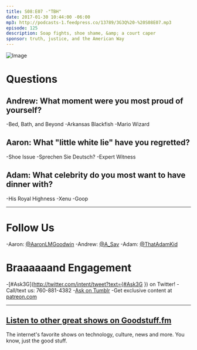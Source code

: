 ```yaml
---
title: S08:E07 -"TBH"
date: 2017-01-30 10:44:00 -06:00
mp3: http://podcasts-1.feedpress.co/13789/3G3Q%20-%20S08E07.mp3
episode: 125
description: Soap fights, shoe shame, &amp; a court caper
sponsor: truth, justice, and the American Way
---
```


![Image](http://l.gdwn.co/BGVe.JPG)

# Questions

## Andrew: What moment were you most proud of yourself?
-Bed, Bath, and Beyond
-Arkansas Blackfish
-Mario Wizard

## Aaron: What "little white lie" have you regretted?
-Shoe Issue
-Sprechen Sie Deutsch?
-Expert Witness

## Adam: What celebrity do you most want to have dinner with?
-His Royal Highness
-Xenu
-Goop

***

# Follow Us
-Aaron: [@AaronLMGoodwin](http://twitter.com/aaronlmgoodwin)
-Andrew: [@A_Sav](http://twitter.com/a_sav)
-Adam: [@ThatAdamKid](http://twitter.com/thatadamkid)

# Braaaaaand Engagement
-[#Ask3G](http://twitter.com/intent/tweet?text={#Ask3G }) on Twitter!
-Call/text us: 760-881-4382
-[Ask on Tumblr](http://3g3q.co/ask)
-Get exclusive content at [patreon.com](http://www.patreon.com/3g3q)

***

## [Listen to other great shows on Goodstuff.fm](http://goodstuff.fm/)
The internet's favorite shows on technology, culture, news and more. You know, just the good stuff.
